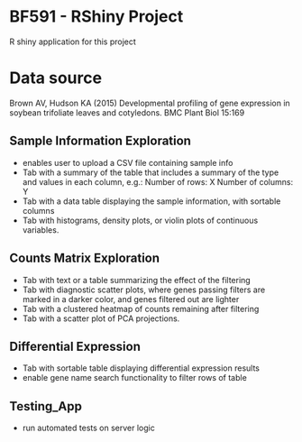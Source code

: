 # BF591 - RShiny Project
R shiny application for this project


# Data source
Brown AV, Hudson KA (2015) Developmental profiling of gene expression in soybean trifoliate leaves and cotyledons. BMC Plant Biol 15:169

## Sample Information Exploration
- enables user to upload a CSV file containing sample info
- Tab with a summary of the table that includes a summary of the type and values in each column, e.g.: Number of rows: X Number of columns: Y
- Tab with a data table displaying the sample information, with sortable columns
- Tab with histograms, density plots, or violin plots of continuous variables.


## Counts Matrix Exploration
- Tab with text or a table summarizing the effect of the filtering
- Tab with diagnostic scatter plots, where genes passing filters are marked in a darker color, and genes filtered out are lighter
- Tab with a clustered heatmap of counts remaining after filtering
- Tab with a scatter plot of PCA projections.


## Differential Expression
- Tab with sortable table displaying differential expression results
- enable gene name search functionality to filter rows of table


## Testing_App
- run automated tests on server logic

